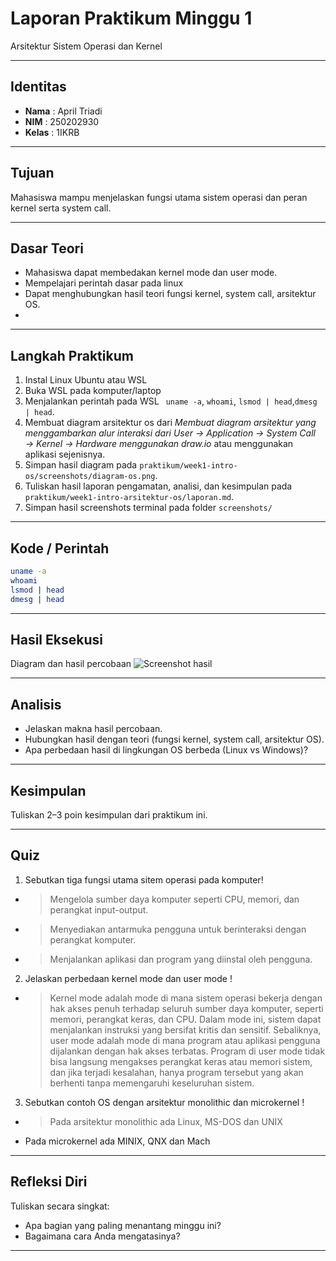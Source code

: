 # Laporan Praktikum Minggu 1
Arsitektur Sistem Operasi dan Kernel

---

## Identitas
- **Nama**  : April Triadi
- **NIM**   : 250202930
- **Kelas** : 1IKRB

---

## Tujuan
Mahasiswa mampu menjelaskan fungsi utama sistem operasi dan peran kernel serta system call.

---

## Dasar Teori
- Mahasiswa dapat membedakan kernel mode dan user mode.
- Mempelajari perintah dasar pada linux
- Dapat menghubungkan hasil teori fungsi kernel, system call, arsitektur OS.
- 
---

## Langkah Praktikum
1. Instal Linux Ubuntu atau WSL
2. Buka WSL pada  komputer/laptop
3. Menjalankan perintah pada WSL
    ``` uname -a```, ```whoami```, ```lsmod | head```,``` dmesg | head ```.
4. Membuat diagram arsitektur os dari *Membuat diagram arsitektur yang menggambarkan alur interaksi dari *User → Application → System Call → Kernel → Hardware* menggunakan draw.io* atau menggunakan aplikasi sejenisnya.
5. Simpan hasil diagram pada ```praktikum/week1-intro-os/screenshots/diagram-os.png```.
6. Tuliskan hasil laporan pengamatan, analisi, dan kesimpulan pada ```praktikum/week1-intro-arsitektur-os/laporan.md```.
7. Simpan hasil screenshots terminal pada folder ```screenshots/```
---

## Kode / Perintah
```bash
uname -a
whoami
lsmod | head
dmesg | head
```

---

## Hasil Eksekusi
Diagram dan hasil percobaan
![Screenshot hasil](screenshots/.png)

---

## Analisis
- Jelaskan makna hasil percobaan.  
- Hubungkan hasil dengan teori (fungsi kernel, system call, arsitektur OS).  
- Apa perbedaan hasil di lingkungan OS berbeda (Linux vs Windows)?  

---

## Kesimpulan
Tuliskan 2–3 poin kesimpulan dari praktikum ini.

---

## Quiz
1. Sebutkan tiga fungsi utama sitem operasi pada komputer!
- > Mengelola sumber daya komputer seperti CPU, memori, dan perangkat input-output.
- > Menyediakan antarmuka pengguna untuk berinteraksi dengan perangkat komputer.
- > Menjalankan aplikasi dan program yang diinstal oleh pengguna.

2. Jelaskan perbedaan kernel mode dan user mode !
- > Kernel mode adalah mode di mana sistem operasi bekerja dengan hak akses penuh terhadap seluruh sumber daya komputer, seperti memori, perangkat keras, dan CPU. Dalam mode ini, sistem dapat menjalankan instruksi yang bersifat kritis dan sensitif. Sebaliknya, user mode adalah mode di mana program atau aplikasi pengguna dijalankan dengan hak akses terbatas. Program di user mode tidak bisa langsung mengakses perangkat keras atau memori sistem, dan jika terjadi kesalahan, hanya program tersebut yang akan berhenti tanpa memengaruhi keseluruhan sistem.

3. Sebutkan contoh OS dengan arsitektur monolithic dan microkernel !
- > Pada arsitektur monolithic ada Linux, MS-DOS dan UNIX
- Pada microkernel ada MINIX, QNX dan Mach  

---

## Refleksi Diri
Tuliskan secara singkat:
- Apa bagian yang paling menantang minggu ini?  
- Bagaimana cara Anda mengatasinya?  

---
